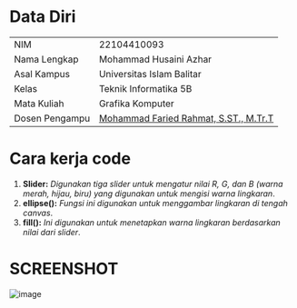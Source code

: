 # Data Diri

|  |  |
|--|--|
| NIM | 22104410093 |
| Nama Lengkap | Mohammad Husaini Azhar |
| Asal Kampus | Universitas Islam Balitar |
| Kelas | Teknik Informatika 5B |
| Mata Kuliah | Grafika Komputer |
| Dosen Pengampu | [Mohammad Faried Rahmat, S.ST., M.Tr.T](https://github.com/fariedrahmat) |

# Cara kerja code
1. **Slider:** *Digunakan tiga slider untuk mengatur nilai R, G, dan B (warna merah, hijau, biru) yang digunakan untuk mengisi warna lingkaran*.
2. **ellipse():** *Fungsi ini digunakan untuk menggambar lingkaran di tengah canvas*.
3. **fill():** *Ini digunakan untuk menetapkan warna lingkaran berdasarkan nilai dari slider*.

# SCREENSHOT
![image](https://github.com/user-attachments/assets/ba63e9ae-5568-431c-9b1d-3f5a91e72a0f)

